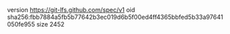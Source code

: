 version https://git-lfs.github.com/spec/v1
oid sha256:fbb7884a5fb5b77642b3ec019d6b5f00ed4ff4365bbfed5b33a97641050fe955
size 2452
